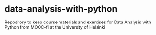 # data-analysis-with-python
Repository to keep course materials and exercises for Data Analysis with Python from MOOC-fi at the University of Helsinki 
